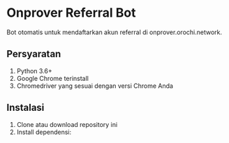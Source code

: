 # Onprover Referral Bot

Bot otomatis untuk mendaftarkan akun referral di onprover.orochi.network.

## Persyaratan
1. Python 3.6+
2. Google Chrome terinstall
3. Chromedriver yang sesuai dengan versi Chrome Anda

## Instalasi
1. Clone atau download repository ini
2. Install dependensi: